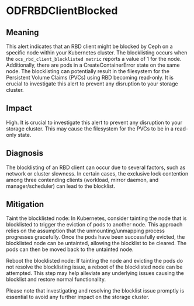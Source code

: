 # ODFRBDClientBlocked

## Meaning

This alert indicates that an RBD client might be blocked by Ceph on a specific
node within your Kubernetes cluster. The blocklisting occurs when the
`ocs_rbd_client_blocklisted metric` reports a value of 1 for the node.
Additionally, there are pods in a CreateContainerError state on the same node.
The blocklisting can potentially result in the filesystem for the Persistent
Volume Claims (PVCs) using RBD becoming read-only.
It is crucial to investigate this alert to prevent any disruption to your
storage cluster.

## Impact

High. It is crucial to investigate this alert to prevent any disruption to your
storage cluster.
This may cause the filesystem for the PVCs to be in a read-only state.

## Diagnosis

The blocklisting of an RBD client can occur due to several factors, such as
network or cluster slowness. In certain cases, the exclusive lock contention
among three contending clients (workload, mirror daemon, and manager/scheduler)
 can lead to the blocklist.

## Mitigation

Taint the blocklisted node: In Kubernetes, consider tainting the node that is
blocklisted to trigger the eviction of pods to another node. This approach
relies on the assumption that the unmounting/unmapping process progresses
gracefully. Once the pods have been successfully evicted, the blocklisted node
can be untainted, allowing the blocklist to be cleared. The pods can then be
moved back to the untainted node.

Reboot the blocklisted node: If tainting the node and evicting the pods do not
resolve the blocklisting issue, a reboot of the blocklisted node can be
attempted. This step may help alleviate any underlying issues causing the
blocklist and restore normal functionality.

Please note that investigating and resolving the blocklist issue promptly is
essential to avoid any further impact on the storage cluster.
